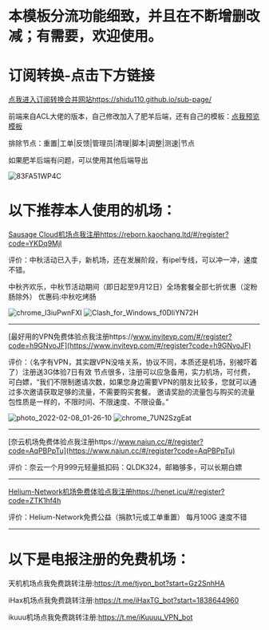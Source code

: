 
# 本模板分流功能细致，并且在不断增删改减；有需要，欢迎使用。

# 订阅转换-点击下方链接

[点我进入订阅转换合并网站https://shidu110.github.io/sub-page/](https://shidu110.github.io/sub-page/)

前端来自ACL大佬的版本，自己修改加入了肥羊后端，还有自己的模板：[点我预览模板](https://raw.githubusercontent.com/shidu110/ACL4SSR-shiduver/rm/Clash/config/shidu110_Online_Full_ini.ini)

排除节点：重置|工单|反馈|管理员|清理|脚本|调整|测速|节点

如果肥羊后端有问题，可以使用其他后端导出

![83FA51WP4C](https://user-images.githubusercontent.com/57930393/187378940-e0bb9a09-16a2-44f1-95cb-b93f40573367.png)

# 以下推荐本人使用的机场：

[Sausage Cloud机场点我注册https://reborn.kaochang.ltd/#/register?code=YKDq9Mjl](https://reborn.kaochang.ltd/#/register?code=YKDq9Mjl)

评价：中秋活动已入手，新机场，还在发展阶段，有ipel专线，可以冲一冲，速度不错。

中秋齐欢乐，中秋节活动期间（即日起至9月12日）全场套餐全部七折优惠（淀粉肠除外）
优惠码:中秋吃烤肠

![chrome_I3iuPwnFXI](https://user-images.githubusercontent.com/57930393/189517726-b5f8e057-8223-43e0-b1a4-30bc7e96d2ed.png)
![Clash_for_Windows_f0DliYN72H](https://user-images.githubusercontent.com/57930393/189517803-7bc62632-7239-469d-80a2-2dd5171f9b8a.png)

--------------------------------------------------------------------------------------------------------------------------------------------------------------------

[最好用的VPN免费体验点我注册https://www.invitevp.com/#/register?code=h9GNvoJF](https://www.invitevp.com/#/register?code=h9GNvoJF)

评价：（名字有VPN，其实跟VPN没啥关系，协议不同，本质还是机场，别被吓着了）注册送3G体验7日有效 节点很多，注册可以应急备用，实力机场，可付费，可白嫖，“我们不限制邀请次数，如果您身边需要VPN的朋友比较多，您就可以通过多次邀请获取足够的流量，不需要购买套餐。 邀请奖励的流量包与购买的流量包性质是一样的，不限时间、不限速度、不限设备。”

![photo_2022-02-08_01-26-10](https://user-images.githubusercontent.com/57930393/189487714-5727d477-56b3-4acb-9cd8-f7afd0a2ba3c.jpg)
![chrome_7UN2SzgEat](https://user-images.githubusercontent.com/57930393/188637709-299580d8-dce2-4bc7-8f3c-fe245e12a135.png)


--------------------------------------------------------------------------------------------------------------------------------------------------------------------

[奈云机场免费体验点我注册https://www.naiun.cc/#/register?code=AqPBPpTu](https://www.naiun.cc/#/register?code=AqPBPpTu)

评价：奈云一个月999元轻量抵扣码：QLDK324，邮箱够多，可以长期白嫖


--------------------------------------------------------------------------------------------------------------------------------------------------------------------

[Helium-Network机场免费体验点我注册https://henet.icu/#/register?code=ZTK1hf4h](https://henet.icu/#/register?code=ZTK1hf4h)

评价：Helium-Network免费公益（捐款1元或工单重置） 每月100G 速度不错

--------------------------------------------------------------------------------------------------------------------------------------------------------------------

# 以下是电报注册的免费机场：

天机机场点我免费跳转注册:https://t.me/tjvpn_bot?start=Gz2SnhHA

iHax机场点我免费跳转注册:https://t.me/iHaxTG_bot?start=1838644960

ikuuu机场点我免费跳转注册:https://t.me/iKuuuu_VPN_bot






